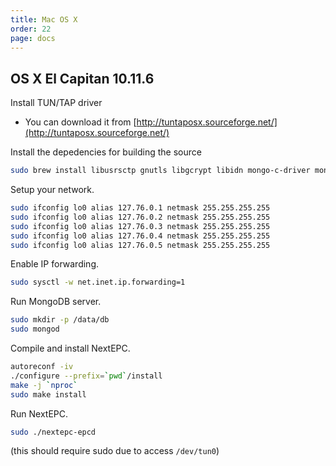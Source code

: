 ```yaml
---
title: Mac OS X
order: 22
page: docs
---
```


## OS X El Capitan 10.11.6

Install TUN/TAP driver
- You can download it from [http://tuntaposx.sourceforge.net/](http://tuntaposx.sourceforge.net/)

Install the depedencies for building the source
```bash
sudo brew install libusrsctp gnutls libgcrypt libidn mongo-c-driver mongdb
```

Setup your network.
```bash
sudo ifconfig lo0 alias 127.76.0.1 netmask 255.255.255.255
sudo ifconfig lo0 alias 127.76.0.2 netmask 255.255.255.255
sudo ifconfig lo0 alias 127.76.0.3 netmask 255.255.255.255
sudo ifconfig lo0 alias 127.76.0.4 netmask 255.255.255.255
sudo ifconfig lo0 alias 127.76.0.5 netmask 255.255.255.255
```

Enable IP forwarding.
```bash
sudo sysctl -w net.inet.ip.forwarding=1
```

Run MongoDB server.
```bash
sudo mkdir -p /data/db
sudo mongod
```

Compile and install NextEPC.
```bash
autoreconf -iv
./configure --prefix=`pwd`/install
make -j `nproc`
sudo make install
```

Run NextEPC.
```bash
sudo ./nextepc-epcd
```
(this should require sudo due to access `/dev/tun0`)
